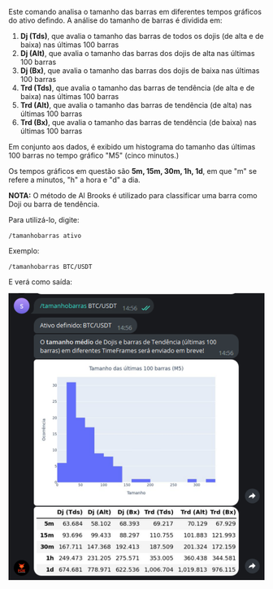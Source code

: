 Este comando analisa o tamanho das barras em diferentes
tempos gráficos do ativo defindo. A análise do tamanho de 
barras é dividida em: 

1. **Dj (Tds)**, que avalia o tamanho das barras de todos os dojis (de alta e de baixa) nas últimas 100 barras
2. **Dj (Alt)**, que avalia o tamanho das barras dos dojis de alta nas últimas 100 barras
3. **Dj (Bx)**, que avalia o tamanho das barras dos dojis de baixa nas últimas 100 barras
4. **Trd (Tds)**, que avalia o tamanho das barras de tendência (de alta e de baixa) nas últimas 100 barras
5. **Trd (Alt)**, que avalia o tamanho das barras de tendência (de alta) nas últimas 100 barras
6. **Trd (Bx)**, que avalia o tamanho das barras de tendência (de baixa) nas últimas 100 barras

Em conjunto aos dados, é exibido um histograma do tamanho das últimas 100 barras no tempo gráfico "M5" (cinco minutos.)

Os tempos gráficos em questão são **5m, 15m, 30m, 1h, 1d**, em 
que "m" se refere a minutos, "h" a hora e "d" a dia.


**NOTA:** O método de Al Brooks é utilizado para classificar uma barra como Doji ou barra de tendência.  

Para utilizá-lo, digite: 

```console
/tamanhobarras ativo
```

Exemplo: 

```console
/tamanhobarras BTC/USDT
```

E verá como saída: 

![](img/tamanhobarras.png)
